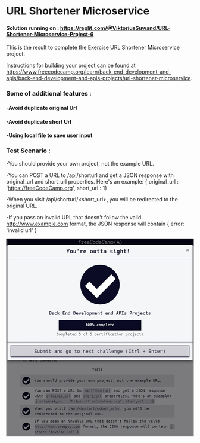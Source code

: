 # URL Shortener Microservice
#### Solution running on : https://replit.com/@ViktoriusSuwand/URL-Shortener-Microservice-Project-6

This is the result to complete the Exercise URL Shortener Microservice project. 

Instructions for building your project can be found at
https://www.freecodecamp.org/learn/back-end-development-and-apis/back-end-development-and-apis-projects/url-shortener-microservice.


###  Some of additional features :
#### -Avoid duplicate original Url
#### -Avoid duplicate short Url
#### -Using local file to save user input

### Test Scenario :
-You should provide your own project, not the example URL.

-You can POST a URL to /api/shorturl and get a JSON response with original_url and short_url properties. Here's an example: { original_url : 'https://freeCodeCamp.org', short_url : 1}

-When you visit /api/shorturl/<short_url>, you will be redirected to the original URL.

-If you pass an invalid URL that doesn't follow the valid http://www.example.com format, the JSON response will contain { error: 'invalid url' }

![complete](complete.jpg)